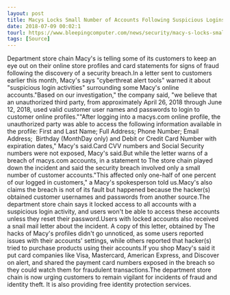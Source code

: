 ```yaml
---
layout: post
title: Macys Locks Small Number of Accounts Following Suspicious Logins, Fraud Reports
date: 2018-07-09 00:02:1
tourl: https://www.bleepingcomputer.com/news/security/macy-s-locks-small-number-of-accounts-following-suspicious-logins-fraud-reports/
tags: [Source]
---
```

Department store chain Macy's is telling some of its customers to keep an eye out on their online store profiles and card statements for signs of fraud following the discovery of a security breach.In a letter sent to customers earlier this month, Macy's says "cyberthreat alert tools" warned it about "suspicious login activities" surrounding some Macy's online accounts."Based on our investigation," the company said, "we believe that an unauthorized third party, from approximately April 26, 2018 through June 12, 2018, used valid customer user names and passwords to login to customer online profiles.""After logging into a macys.com online profile, the unauthorized party was able to access the following information available in the profile: First and Last Name; Full Address; Phone Number; Email Address;  Birthday (MonthDay only) and Debit or Credit Card Number with expiration dates," Macy's said.Card CVV numbers and Social Security numbers were not exposed, Macy's said.But while the letter warns of a breach of macys.com accounts, in a statement to The store chain played down the incident and said the security breach involved only a small number of customer accounts."This affected only one-half of one percent of our logged in customers," a Macy's spokesperson told us.Macy's also claims the breach is not of its fault but happened because the hacker(s) obtained customer usernames and passwords from another source.The department store chain says it locked access to all accounts with a suspicious login activity, and users won't be able to access these accounts unless they reset their password.Users with locked accounts also received a snail mail letter about the incident. A copy of this letter, obtained by The hacks of Macy's profiles didn't go unnoticed, as some users reported issues with their accounts' settings, while others reported that hacker(s) tried to purchase products using their accounts.If you shop Macy's said it put card companies like Visa, Mastercard, American Express, and Discover on alert, and shared the payment card numbers exposed in the breach so they could watch them for fraudulent transactions.The department store chain is now urging customers to remain vigilant for incidents of fraud and identity theft. It is also providing free identity protection services.